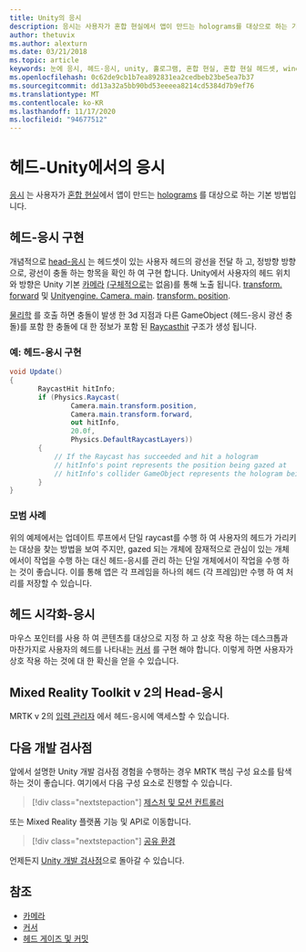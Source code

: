 ```yaml
---
title: Unity의 응시
description: 응시는 사용자가 혼합 현실에서 앱이 만드는 holograms를 대상으로 하는 기본 방법입니다.
author: thetuvix
ms.author: alexturn
ms.date: 03/21/2018
ms.topic: article
keywords: 눈에 응시, 헤드-응시, unity, 홀로그램, 혼합 현실, 혼합 현실 헤드셋, windows mixed reality 헤드셋, 가상 현실 헤드셋, MRTK, Mixed Reality Toolkit
ms.openlocfilehash: 0c62de9cb1b7ea892831ea2cedbeb23be5ea7b37
ms.sourcegitcommit: dd13a32a5bb90bd53eeeea8214cd5384d7b9ef76
ms.translationtype: MT
ms.contentlocale: ko-KR
ms.lasthandoff: 11/17/2020
ms.locfileid: "94677512"
---
```

# <a name="head-gaze-in-unity"></a>헤드-Unity에서의 응시

[응시](../../design/gaze-and-commit.md) 는 사용자가 [혼합 현실](../../discover/mixed-reality.md)에서 앱이 만드는 [holograms](../../discover/hologram.md) 를 대상으로 하는 기본 방법입니다.


## <a name="implementing-head-gaze"></a>헤드-응시 구현

개념적으로 [head-응시](../../design/gaze-and-commit.md) 는 헤드셋이 있는 사용자 헤드의 광선을 전달 하 고, 정방향 방향으로, 광선이 충돌 하는 항목을 확인 하 여 구현 합니다.
Unity에서 사용자의 헤드 위치와 방향은 Unity 기본 [카메라](camera-in-unity.md) [(구체적으로](https://docs.unity3d.com/ScriptReference/Camera-main.html)는 없음)를 통해 노출 됩니다. [transform. forward](https://docs.unity3d.com/ScriptReference/Transform-forward.html) 및 [Unityengine. Camera. main](https://docs.unity3d.com/ScriptReference/Camera-main.html). [transform. position](https://docs.unity3d.com/ScriptReference/Transform-position.html).

[물리학](https://docs.unity3d.com/ScriptReference/Physics.Raycast.html) 를 호출 하면 충돌이 발생 한 3d 지점과 다른 GameObject (헤드-응시 광선 충돌)를 포함 한 충돌에 대 한 정보가 포함 된 [Raycasthit](https://docs.unity3d.com/ScriptReference/RaycastHit.html) 구조가 생성 됩니다.

### <a name="example-implement-head-gaze"></a>예: 헤드-응시 구현

```cs
void Update()
{
       RaycastHit hitInfo;
       if (Physics.Raycast(
               Camera.main.transform.position,
               Camera.main.transform.forward,
               out hitInfo,
               20.0f,
               Physics.DefaultRaycastLayers))
       {
           // If the Raycast has succeeded and hit a hologram
           // hitInfo's point represents the position being gazed at
           // hitInfo's collider GameObject represents the hologram being gazed at
       }
}
```

### <a name="best-practices"></a>모범 사례

위의 예제에서는 업데이트 루프에서 단일 raycast를 수행 하 여 사용자의 헤드가 가리키는 대상을 찾는 방법을 보여 주지만, gazed 되는 개체에 잠재적으로 관심이 있는 개체에서이 작업을 수행 하는 대신 헤드-응시를 관리 하는 단일 개체에서이 작업을 수행 하는 것이 좋습니다. 이를 통해 앱은 각 프레임을 하나의 헤드 (각 프레임)만 수행 하 여 처리를 저장할 수 있습니다.

## <a name="visualizing-head-gaze"></a>헤드 시각화-응시

마우스 포인터를 사용 하 여 콘텐츠를 대상으로 지정 하 고 상호 작용 하는 데스크톱과 마찬가지로 사용자의 헤드를 나타내는 [커서](../../design/cursors.md) 를 구현 해야 합니다. 이렇게 하면 사용자가 상호 작용 하는 것에 대 한 확신을 얻을 수 있습니다.

## <a name="head-gaze-in-the-mixed-reality-toolkit-v2"></a>Mixed Reality Toolkit v 2의 Head-응시
MRTK v 2의 [입력 관리자](https://microsoft.github.io/MixedRealityToolkit-Unity/Documentation/Input/Overview.html) 에서 헤드-응시에 액세스할 수 있습니다.

## <a name="next-development-checkpoint"></a>다음 개발 검사점

앞에서 설명한 Unity 개발 검사점 경험을 수행하는 경우 MRTK 핵심 구성 요소를 탐색하는 것이 좋습니다. 여기에서 다음 구성 요소로 진행할 수 있습니다.

> [!div class="nextstepaction"]
> [제스처 및 모션 컨트롤러](gestures-and-motion-controllers-in-unity.md)

또는 Mixed Reality 플랫폼 기능 및 API로 이동합니다.

> [!div class="nextstepaction"]
> [공유 환경](shared-experiences-in-unity.md)

언제든지 [Unity 개발 검사점](unity-development-overview.md#2-core-building-blocks)으로 돌아갈 수 있습니다.

## <a name="see-also"></a>참조
* [카메라](camera-in-unity.md)
* [커서](../../design/cursors.md)
* [헤드 게이즈 및 커밋](../../design/gaze-and-commit.md)
